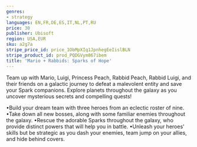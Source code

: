 ```yaml
---
genres:
- strategy
languages: EN,FR,DE,ES,IT,NL,PT,RU
price: 30
publisher: Ubisoft
region: USA,EUR
sku: a2g7a
stripe_price_id: price_1ObMpXIq1JpnhegEeIislBLN
stripe_product_id: prod_PQDGVym867ibem
title: 'Mario + Rabbids: Sparks of Hope'
---
```


Team up with Mario, Luigi, Princess Peach, Rabbid Peach, Rabbid Luigi, and their friends on a galactic journey to defeat a malevolent entity and save your Spark companions. Explore planets throughout the galaxy as you uncover mysterious secrets and compelling quests!

•Build your dream team with three heroes from an eclectic roster of nine.
•Take down all new bosses, along with some familiar enemies throughout the galaxy.
•Rescue the adorable Sparks throughout the galaxy, who provide distinct powers that will help you in battle.
•Unleash your heroes' skills but be strategic as you dash your enemies, team jump on your allies, and hide behind covers.